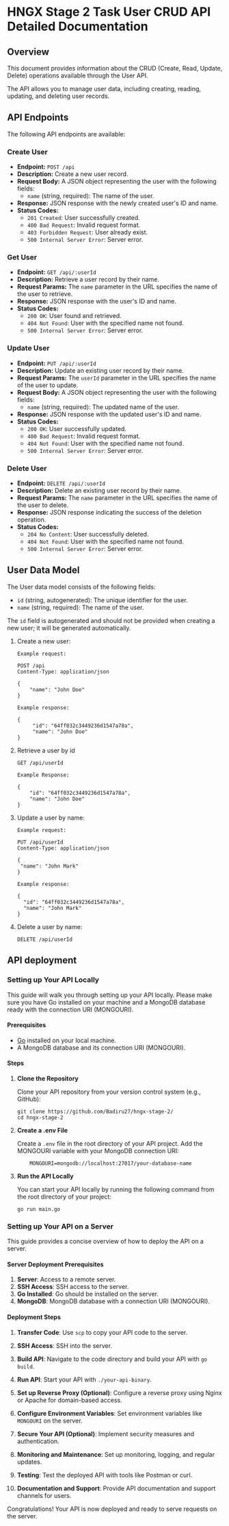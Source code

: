 # HNGX Stage 2 Task User CRUD API Detailed Documentation

## Overview

This document provides information about the CRUD (Create, Read, Update, Delete) operations available through the User API.

The API allows you to manage user data, including creating, reading, updating, and deleting user records.

## API Endpoints

The following API endpoints are available:

### Create User

- **Endpoint:** `POST /api`
- **Description:** Create a new user record.
- **Request Body:** A JSON object representing the user with the following fields:
  - `name` (string, required): The name of the user.
- **Response:** JSON response with the newly created user's ID and name.
- **Status Codes:**
  - `201 Created`: User successfully created.
  - `400 Bad Request`: Invalid request format.
  - `403 Forbidden Request`: User already exist.
  - `500 Internal Server Error`: Server error.

### Get User

- **Endpoint:** `GET /api/:userId`
- **Description:** Retrieve a user record by their name.
- **Request Params:** The `name` parameter in the URL specifies the name of the user to retrieve.
- **Response:** JSON response with the user's ID and name.
- **Status Codes:**
  - `200 OK`: User found and retrieved.
  - `404 Not Found`: User with the specified name not found.
  - `500 Internal Server Error`: Server error.

### Update User

- **Endpoint:** `PUT /api/:userId`
- **Description:** Update an existing user record by their name.
- **Request Params:** The `userId` parameter in the URL specifies the name of the user to update.
- **Request Body:** A JSON object representing the user with the following fields:
  - `name` (string, required): The updated name of the user.
- **Response:** JSON response with the updated user's ID and name.
- **Status Codes:**
  - `200 OK`: User successfully updated.
  - `400 Bad Request`: Invalid request format.
  - `404 Not Found`: User with the specified name not found.
  - `500 Internal Server Error`: Server error.

### Delete User

- **Endpoint:** `DELETE /api/:userId`
- **Description:** Delete an existing user record by their name.
- **Request Params:** The `name` parameter in the URL specifies the name of the user to delete.
- **Response:** JSON response indicating the success of the deletion operation.
- **Status Codes:**
  - `204 No Content`: User successfully deleted.
  - `404 Not Found`: User with the specified name not found.
  - `500 Internal Server Error`: Server error.

## User Data Model

The User data model consists of the following fields:

- `id` (string, autogenerated): The unique identifier for the user.
- `name` (string, required): The name of the user.

The `id` field is autogenerated and should not be provided when creating a new user; it will be generated automatically.

1. Create a new user:

   ```http
   Example request:

   POST /api
   Content-Type: application/json

   {
       "name": "John Doe"
   }
   
   Example response:
   
   {
        "id": "64ff032c3449236d1547a78a",
        "name": "John Doe"
   }

   ```

2. Retrieve a user by id

    ```http
   GET /api/userId

   Example Response:
   
   {
        "id": "64ff032c3449236d1547a78a",
        "name": "John Doe"
   }
   ```

3. Update a user by name:

      ```http
   Example request:

   PUT /api/userId
   Content-Type: application/json

   {
       "name": "John Mark"
   }
   
   Example response:
   
   {
        "id": "64ff032c3449236d1547a78a",
        "name": "John Mark"
   }

   ```

4. Delete a user by name:

   ```http
   DELETE /api/userId
   ```

## API deployment

### Setting up Your API Locally

This guide will walk you through setting up your API locally. Please make sure you have Go installed on your machine and a MongoDB database ready with the connection URI (MONGOURI).

#### Prerequisites

- [Go](https://golang.org/dl/) installed on your local machine.
- A MongoDB database and its connection URI (MONGOURI).

#### Steps

1. **Clone the Repository**

   Clone your API repository from your version control system (e.g., GitHub):

   ```shell
   git clone https://github.com/Badiru27/hngx-stage-2/
   cd hngx-stage-2
   ```

2. **Create a .env File**

    Create a `.env` file in the root directory of your API project. Add the MONGOURI variable with your MongoDB connection URI:

    ``` shell
        MONGOURI=mongodb://localhost:27017/your-database-name
    ```

3. **Run the API Locally**

    You can start your API locally by running the following command from the root directory of your project:

    ``` shell
    go run main.go
    ```

### Setting up Your API on a Server

This guide provides a concise overview of how to deploy the API on a server.

#### Server Deployment Prerequisites

1. **Server**: Access to a remote server.
2. **SSH Access**: SSH access to the server.
3. **Go Installed**: Go should be installed on the server.
4. **MongoDB**: MongoDB database with a connection URI (MONGOURI).

#### Deployment Steps

1. **Transfer Code**: Use `scp` to copy your API code to the server.

2. **SSH Access**: SSH into the server.

3. **Build API**: Navigate to the code directory and build your API with `go build`.

4. **Run API**: Start your API with `./your-api-binary`.

5. **Set up Reverse Proxy (Optional)**: Configure a reverse proxy using Nginx or Apache for domain-based access.

6. **Configure Environment Variables**: Set environment variables like `MONGOURI` on the server.

7. **Secure Your API (Optional)**: Implement security measures and authentication.

8. **Monitoring and Maintenance**: Set up monitoring, logging, and regular updates.

9. **Testing**: Test the deployed API with tools like Postman or curl.

10. **Documentation and Support**: Provide API documentation and support channels for users.

Congratulations! Your API is now deployed and ready to serve requests on the server.
